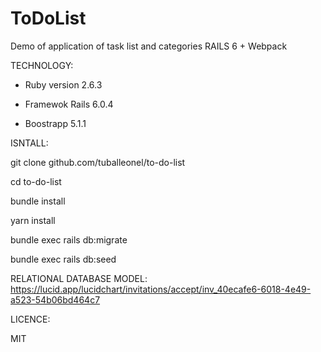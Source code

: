 # ToDoList

Demo of application of task list and categories RAILS 6 + Webpack

TECHNOLOGY:

* Ruby version 2.6.3

* Framewok Rails 6.0.4

* Boostrapp 5.1.1

ISNTALL:

git clone github.com/tuballeonel/to-do-list

cd to-do-list

bundle install

yarn install

bundle exec rails db:migrate

bundle exec rails db:seed


RELATIONAL DATABASE MODEL:
https://lucid.app/lucidchart/invitations/accept/inv_40ecafe6-6018-4e49-a523-54b06bd464c7


LICENCE:

MIT